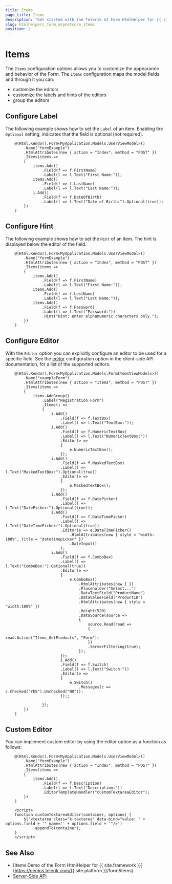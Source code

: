 ```yaml
---
title: Items
page_title: Items
description: "Get started with the Telerik UI Form HtmlHelper for {{ site.framework }} and learn how to configure items."
slug: htmlhelpers_form_aspnetcore_items
position: 2
---
```


# Items

The `Items` configuration options allows you to customize the appearance and behavior of the Form. The `Items` configuration maps the model fields and through it you can:

* customize the editors
* customize the labels and hints of the editors
* group the editors

## Configure Label

The following example shows how to set the `Label` of an item. Enabling the `Optional` setting, indicates that the field is optional (not required).

```Razor
    @(Html.Kendo().Form<MyApplication.Models.UserViewModel>()
        .Name("formExample")
        .HtmlAttributes(new { action = "Index", method = "POST" })
        .Items(items =>
        {
            items.Add()
                .Field(f => f.FirstName)
                .Label(l => l.Text("First Name:"));
            items.Add()
                .Field(f => f.LastName)
                .Label(l => l.Text("Last Name:"));
            i.Add()
                .Field(f => f.DateOfBirth)
                .Label(l => l.Text("Date of Birth:").Optional(true));
        })
    )
```

## Configure Hint

The following example shows how to set the `Hint` of an item. The hint is displayed below the editor of the field.

```Razor
    @(Html.Kendo().Form<MyApplication.Models.UserViewModel>()
        .Name("formExample")
        .HtmlAttributes(new { action = "Index", method = "POST" })
        .Items(items =>
        {
            items.Add()
                .Field(f => f.FirstName)
                .Label(l => l.Text("First Name:"));
            items.Add()
                .Field(f => f.LastName)
                .Label(l => l.Text("Last Name:"));
            items.Add()
                .Field(f => f.Password)
                .Label(l => l.Text("Password:"))
                .Hint("Hint: enter alphanumeric characters only.");
        })
    )
```

## Configure Editor

With the `Editor` option you can explicitly configure an editor to be used for a specific field. See the [editor](https://docs.telerik.com/kendo-ui/api/javascript/ui/form/configuration/items#itemseditor) configuration option in the client-side API documentation, for a list of the supported editors.

```Razor
    @(Html.Kendo().Form<MyApplication.Models.FormItemsViewModels>()
        .Name("exampleForm")
        .HtmlAttributes(new { action = "Items", method = "POST" })
        .Items(items =>
        {
            items.AddGroup()
                .Label("Registration Form")
                .Items(i =>
                {
                    i.Add()
                        .Field(f => f.TextBox)
                        .Label(l => l.Text("TextBox:"));
                    i.Add()
                        .Field(f => f.NumericTextBox)
                        .Label(l => l.Text("NumericTextBox:"))
                        .Editor(e =>
                        {
                            e.NumericTextBox();
                        });
                    i.Add()
                        .Field(f => f.MaskedTextBox)
                        .Label(l => l.Text("MaskedTextBox:").Optional(true))
                        .Editor(e =>
                        {
                            e.MaskedTextBox();
                        });
                    i.Add()
                        .Field(f => f.DatePicker)
                        .Label(l => l.Text("DatePicker:").Optional(true));
                    i.Add()
                        .Field(f => f.DateTimePicker)
                        .Label(l => l.Text("DateTimePicker:").Optional(true))
                        .Editor(e => e.DateTimePicker()
                            .HtmlAttributes(new { style = "width: 100%", title = "datetimepicker" })
                            .DateInput()
                        );
                    i.Add()
                        .Field(f => f.ComboBox)
                        .Label(l => l.Text("ComboBox:").Optional(true))
                        .Editor(e =>
                        {
                            e.ComboBox()
                                .HtmlAttributes(new { })
                                .Placeholder("Select...")
                                .DataTextField("ProductName")
                                .DataValueField("ProductID")
                                .HtmlAttributes(new { style = "width:100%" })
                                .Height(520)
                                .DataSource(source =>
                                {
                                    source.Read(read =>
                                    {
                                        read.Action("Items_GetProducts", "Form");
                                    })
                                    .ServerFiltering(true);
                                });
                        });
                        i.Add()
                        .Field(f => f.Switch)
                        .Label(l => l.Text("Switch:"))
                        .Editor(e =>
                        {
                            e.Switch()
                                .Messages(c => c.Checked("YES").Unchecked("NO"));
                        });;

                });
        })
    )
```

## Custom Editor

You can implement custom editor by using the editor option as a function as follows:

```Razor
    @(Html.Kendo().Form<MyApplication.Models.UserViewModel>()
        .Name("formExample")
        .HtmlAttributes(new { action = "Index", method = "POST" })
        .Items(items =>
        {
            items.Add()
                .Field(f => f.Description)
                .Label(l => l.Text("Description:"))
                .EditorTemplateHandler("customTextareaEditor");
        })
    )

    <script>
    function customTextareaEditor(container, options) {
        $('<textarea class="k-textarea" data-bind="value: ' + options.field + '" name="' + options.field + '"/>')
            .appendTo(container);
    }
    </script>
```

## See Also

* [Items Demo of the Form HtmlHelper for {{ site.framework }}](https://demos.telerik.com/{{ site.platform }}/form/items)
* [Server-Side API](/api/form)
